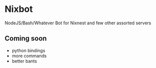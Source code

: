 # Nixbot
NodeJS/Bash/Whatever Bot for Nixnest and few other assorted servers

## Coming soon

- python bindings
- more commands
- better bants
